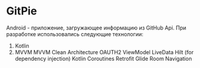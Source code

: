 # GitPie

Android - приложение, загружающее информацию из GitHub Api. При разработке использовались следующие технологии:


1. Kotlin
1. MVVM
MVVM
Clean Architecture
OAUTH2
ViewModel
LiveData
Hilt (for dependency injection)
Kotlin Coroutines
Retrofit
Glide
Room
Navigation
